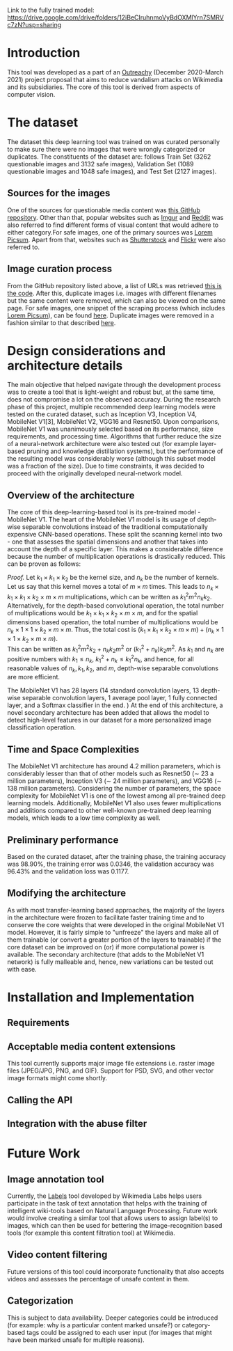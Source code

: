 Link to the fully trained model: https://drive.google.com/drive/folders/12iBeCIruhnmoVyBdOXMlYrn7SMRVc7zN?usp=sharing

# Introduction

This tool was developed as a part of an [Outreachy][] (December
2020-March 2021) project proposal that aims to reduce vandalism attacks
on Wikimedia and its subsidiaries. The core of this tool is derived from
aspects of computer vision.
  
# The dataset

The dataset this deep learning tool was trained on was curated
personally to make sure there were no images that were wrongly
categorized or duplicates. The constituents of the dataset are:
follows Train Set (3262 questionable images and 3132 safe images),
Validation Set (1089 questionable images and 1048 safe images), and Test
Set (2127 images).

## Sources for the images

One of the sources for questionable media content was [this GitHub
repository][]. Other than that, popular websites such as [Imgur][] and
[Reddit][] was also referred to find different forms of
visual content that would adhere to either category.For safe images,
one of the primary sources was [Lorem Picsum][]. Apart from that,
websites such as [Shutterstock][] and [Flickr][] were also referred to.

## Image curation process

From the GitHub repository listed above, a list of URLs was retrieved
[this is the code][]. After this, duplicate images i.e. images with
different filenames but the same content were removed, which can also be
viewed on the same page. For safe images, one snippet of the scraping
process (which includes [Lorem Picsum][]), can be found [here][].
Duplicate images were removed in a fashion similar to that described
[here][this is the code].
  
# Design considerations and architecture details

The main objective that helped navigate through the development process
was to create a tool that is light-weight and robust but, at the same
time, does not compromise a lot on the observed accuracy. During the
research phase of this project, multiple recommended deep learning
models were tested on the curated dataset, such as Inception V3,
Inception V4, MobileNet V1[3], MobileNet V2, VGG16 and Resnet50. Upon
comparisons, MobileNet V1 was unanimously selected based on its
performance, size requirements, and processing time. Algorithms that
further reduce the size of a neural-network architecture were also
tested out (for example layer-based pruning and knowledge distillation
systems), but the performance of the resulting model was considerably
worse (although this subset model was a fraction of the size). Due to
time constraints, it was decided to proceed with the originally
developed neural-network model.

## Overview of the architecture

The core of this deep-learning-based tool is its pre-trained model -
MobileNet V1. The heart of the MobileNet V1 model is its usage of
depth-wise separable convolutions instead of the traditional
computationally expensive CNN-based operations. These split the scanning
kernel into two - one that assesses the spatial dimensions and another
that takes into account the depth of a specific layer. This makes a
considerable difference because the number of multiplication operations
is drastically reduced. This can be proven as follows:

<div class="proof">

*Proof.* Let *k*<sub>1</sub> × *k*<sub>1</sub> × *k*<sub>2</sub> be the
kernel size, and *n*<sub>*k*</sub> be the number of kernels. Let us say
that this kernel moves a total of *m* × *m* times. This leads to
*n*<sub>*k*</sub> × *k*<sub>1</sub> × *k*<sub>1</sub> × *k*<sub>2</sub> × *m* × *m*
multiplications, which can be written as
*k*<sub>1</sub><sup>2</sup>*m*<sup>2</sup>*n*<sub>*k*</sub>*k*<sub>2</sub>.
Alternatively, for the depth-based convolutional operation, the total
number of multiplications would be
*k*<sub>1</sub> × *k*<sub>1</sub> × *k*<sub>2</sub> × *m* × *m*, and for
the spatial dimensions based operation, the total number of
multiplications would be
*n*<sub>*k*</sub> × 1 × 1 × *k*<sub>2</sub> × *m* × *m*. Thus, the total
cost is
(*k*<sub>1</sub> × *k*<sub>1</sub> × *k*<sub>2</sub> × *m* × *m*) + (*n*<sub>*k*</sub> × 1 × 1 × *k*<sub>2</sub> × *m* × *m*).  
This can be written as
*k*<sub>1</sub><sup>2</sup>*m*<sup>2</sup>*k*<sub>2</sub> + *n*<sub>*k*</sub>*k*<sub>2</sub>*m*<sup>2</sup>
or
(*k*<sub>1</sub><sup>2</sup> + *n*<sub>*k*</sub>)*k*<sub>2</sub>*m*<sup>2</sup>.
As *k*<sub>1</sub> and *n*<sub>*k*</sub> are positive numbers with
*k*<sub>1</sub> ≤ *n*<sub>*k*</sub>,
*k*<sub>1</sub><sup>2</sup> + *n*<sub>*k*</sub> ≤ *k*<sub>1</sub><sup>2</sup>*n*<sub>*k*</sub>,
and hence, for all reasonable values of
*n*<sub>*k*</sub>, *k*<sub>1</sub>, *k*<sub>2</sub>, and *m*, depth-wise
separable convolutions are more efficient.

</div>

The MobileNet V1 has 28 layers (14 standard convolution layers, 13
depth-wise separable convolution layers, 1 average pool layer, 1 fully
connected layer, and a Softmax classifier in the end. ) At the end of
this architecture, a novel secondary architecture has been added that
allows the model to detect high-level features in our dataset for a more
personalized image classification operation.

## Time and Space Complexities

The MobileNet V1 architecture has around 4.2 million parameters, which
is considerably lesser than that of other models such as Resnet50 (∼ 23
a million parameters), Inception V3 (∼ 24 million parameters), and VGG16
(∼ 138 million parameters). Considering the number of parameters, the
space complexity for MobileNet V1 is one of the lowest among all
pre-trained deep learning models. Additionally, MobileNet V1 also uses
fewer multiplications and additions compared to other well-known
pre-trained deep learning models, which leads to a low time complexity
as well.

## Preliminary performance

Based on the curated dataset, after the training phase, the training
accuracy was 98.90%, the training error was 0.0346, the validation
accuracy was 96.43% and the validation loss was 0.1177.

## Modifying the architecture

As with most transfer-learning based approaches, the majority of the layers
in the architecture were frozen to facilitate faster training time and
to conserve the core weights that were developed in the original
MobileNet V1 model. However, it is fairly simple to "unfreeze" the
layers and make all of them trainable (or convert a greater portion of
the layers to trainable) if the core dataset can be improved on (or) if
more computational power is available. The secondary architecture (that
adds to the MobileNet V1 network) is fully malleable and, hence, new
variations can be tested out with ease.

# Installation and Implementation

## Requirements

## Acceptable media content extensions

This tool currently supports major image file extensions i.e. raster
image files (JPEG/JPG, PNG, and GIF). Support for PSD, SVG, and other
vector image formats might come shortly.

## Calling the API

## Integration with the abuse filter

# Future Work

## Image annotation tool

Currently, the [Labels][] tool developed by Wikimedia Labs helps users
participate in the task of text annotation that helps with the training
of intelligent wiki-tools based on Natural Language Processing. Future
work would involve creating a similar tool that allows users to assign
label(s) to images, which can then be used for bettering the
image-recognition based tools (for example this content filtration
tool) at Wikimedia.

## Video content filtering

Future versions of this tool could incorporate functionality that also
accepts videos and assesses the percentage of unsafe content in them.

## Categorization

This is subject to data availability. Deeper categories could be
introduced (for example: why is a particular content marked unsafe?) or
category-based tags could be assigned to each user input (for images
that might have been marked unsafe for multiple reasons).

  [Outreachy]: https://www.outreachy.org/
  [this GitHub repository]: https://github.com/EBazarov/nsfw_data_source_urls
  [Imgur]: https://imgur.com/
  [Reddit]: https://www.reddit.com/
  [Lorem Picsum]: https://picsum.photos/
  [Shutterstock]: https://www.shutterstock.com/
  [Flickr]: https://www.flickr.com/explore
  [this is the code]: https://github.com/HarshineeSriram/Outreachy_Wikimedia/blob/master/src/data-scrapers/scraper-unsafe-images.py
  [here]: https://github.com/HarshineeSriram/Outreachy_Wikimedia/blob/master/src/data-scrapers/scraper-safe-images.py
  [Labels]: https://labels.wmflabs.org/
